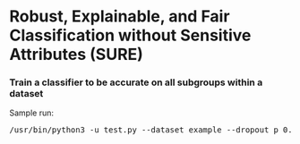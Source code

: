 # Robust, Explainable, and Fair Classification without Sensitive Attributes (SURE)
### Train a classifier to be accurate on all subgroups within a dataset

Sample run:
<pre>
/usr/bin/python3 -u test.py --dataset example --dropout_p 0.5 --epochs 2000 --num_procs 5 --num_seeds 5
</pre>
